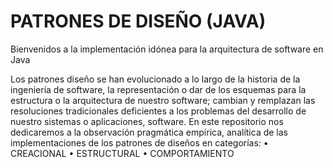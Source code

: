 # PATRONES DE DISEÑO (JAVA)
Bienvenidos a la implementación idónea para la arquitectura de software en Java 

Los patrones diseño se han evolucionado a lo largo de la historia de la ingeniería de software,  la representación o dar de los esquemas para la estructura o la arquitectura de nuestro software; cambian y remplazan las resoluciones tradicionales deficientes a los problemas del desarrollo de nuestro sistemas o aplicaciones, software. En este repositorio nos dedicaremos a la observación pragmática empírica, analítica de las implementaciones de los patrones de diseños en categorías: 
•	CREACIONAL 
•	ESTRUCTURAL
•	COMPORTAMIENTO
